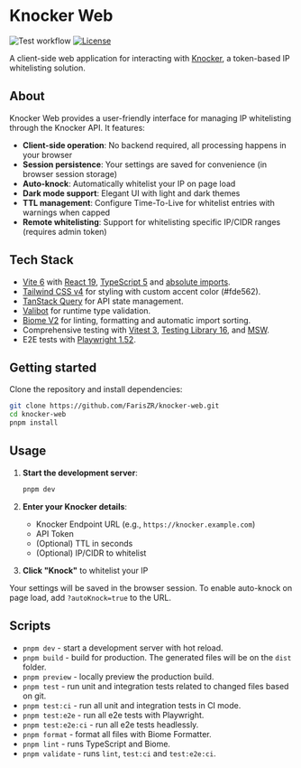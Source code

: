 # Knocker Web

![Test workflow](https://github.com/FarisZR/knocker-web/actions/workflows/test.yml/badge.svg) [![License](https://img.shields.io/badge/license-MIT-green.svg)](https://github.com/FarisZR/knocker-web/blob/main/LICENSE)

A client-side web application for interacting with [Knocker](https://github.com/FarisZR/knocker), a token-based IP whitelisting solution.

## About

Knocker Web provides a user-friendly interface for managing IP whitelisting through the Knocker API. It features:

- **Client-side operation**: No backend required, all processing happens in your browser
- **Session persistence**: Your settings are saved for convenience (in browser session storage)
- **Auto-knock**: Automatically whitelist your IP on page load
- **Dark mode support**: Elegant UI with light and dark themes
- **TTL management**: Configure Time-To-Live for whitelist entries with warnings when capped
- **Remote whitelisting**: Support for whitelisting specific IP/CIDR ranges (requires admin token)

## Tech Stack

- [Vite 6](https://vitejs.dev) with [React 19](https://reactjs.org), [TypeScript 5](https://www.typescriptlang.org) and [absolute imports](https://github.com/aleclarson/vite-tsconfig-paths).
- [Tailwind CSS v4](https://tailwindcss.com) for styling with custom accent color (#fde562).
- [TanStack Query](https://tanstack.com/query) for API state management.
- [Valibot](https://valibot.dev) for runtime type validation.
- [Biome V2](https://next.biomejs.dev) for linting, formatting and automatic import sorting.
- Comprehensive testing with [Vitest 3](https://vitest.dev/), [Testing Library 16](https://testing-library.com/), and [MSW](https://mswjs.io).
- E2E tests with [Playwright 1.52](https://playwright.dev).

## Getting started

Clone the repository and install dependencies:

```bash
git clone https://github.com/FarisZR/knocker-web.git
cd knocker-web
pnpm install
```

## Usage

1. **Start the development server**:
   ```bash
   pnpm dev
   ```

2. **Enter your Knocker details**:
   - Knocker Endpoint URL (e.g., `https://knocker.example.com`)
   - API Token
   - (Optional) TTL in seconds
   - (Optional) IP/CIDR to whitelist

3. **Click "Knock"** to whitelist your IP

Your settings will be saved in the browser session. To enable auto-knock on page load, add `?autoKnock=true` to the URL.

## Scripts

- `pnpm dev` - start a development server with hot reload.
- `pnpm build` - build for production. The generated files will be on the `dist` folder.
- `pnpm preview` - locally preview the production build.
- `pnpm test` - run unit and integration tests related to changed files based on git.
- `pnpm test:ci` - run all unit and integration tests in CI mode.
- `pnpm test:e2e` - run all e2e tests with Playwright.
- `pnpm test:e2e:ci` - run all e2e tests headlessly.
- `pnpm format` - format all files with Biome Formatter.
- `pnpm lint` - runs TypeScript and Biome.
- `pnpm validate` - runs `lint`, `test:ci` and `test:e2e:ci`.
